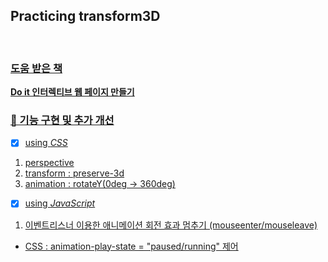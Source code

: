## Practicing transform3D
<a href="https://62c15367f83fa361a9f234c5--remarkable-valkyrie-6def5f.netlify.app/" target="_blank">

<br>

### 도움 받은 책

**Do it 인터렉티브 웹 페이지 만들기** <br>

### 🌱 기능 구현 및 추가 개선

- [x] using _CSS_

1.  perspective
2.  transform : preserve-3d
3.  animation : rotateY(0deg -> 360deg)

- [x] using _JavaScript_

1.  이벤트리스너 이용한 애니메이션 회전 효과 멈추기 (mouseenter/mouseleave)

- CSS : animation-play-state = "paused/running" 제어
